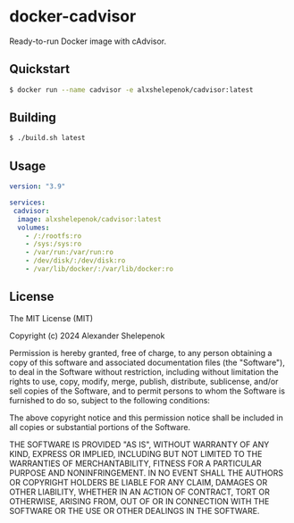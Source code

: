 # docker-cadvisor

Ready-to-run Docker image with cAdvisor.

## Quickstart

```bash
$ docker run --name cadvisor -e alxshelepenok/cadvisor:latest
```

## Building

```bash
$ ./build.sh latest
```

## Usage

```yaml
version: "3.9"

services:
 cadvisor:
  image: alxshelepenok/cadvisor:latest
  volumes:
    - /:/rootfs:ro
    - /sys:/sys:ro
    - /var/run:/var/run:ro
    - /dev/disk/:/dev/disk:ro
    - /var/lib/docker/:/var/lib/docker:ro
```

## License

The MIT License (MIT)

Copyright (c) 2024 Alexander Shelepenok

Permission is hereby granted, free of charge, to any person obtaining a copy
of this software and associated documentation files (the "Software"), to deal
in the Software without restriction, including without limitation the rights
to use, copy, modify, merge, publish, distribute, sublicense, and/or sell
copies of the Software, and to permit persons to whom the Software is
furnished to do so, subject to the following conditions:

The above copyright notice and this permission notice shall be included in all
copies or substantial portions of the Software.

THE SOFTWARE IS PROVIDED "AS IS", WITHOUT WARRANTY OF ANY KIND, EXPRESS OR
IMPLIED, INCLUDING BUT NOT LIMITED TO THE WARRANTIES OF MERCHANTABILITY,
FITNESS FOR A PARTICULAR PURPOSE AND NONINFRINGEMENT. IN NO EVENT SHALL THE
AUTHORS OR COPYRIGHT HOLDERS BE LIABLE FOR ANY CLAIM, DAMAGES OR OTHER
LIABILITY, WHETHER IN AN ACTION OF CONTRACT, TORT OR OTHERWISE, ARISING FROM,
OUT OF OR IN CONNECTION WITH THE SOFTWARE OR THE USE OR OTHER DEALINGS IN THE
SOFTWARE.
